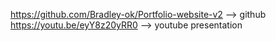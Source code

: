https://github.com/Bradley-ok/Portfolio-website-v2 --> github
https://youtu.be/eyY8z20yRR0 --> youtube presentation
